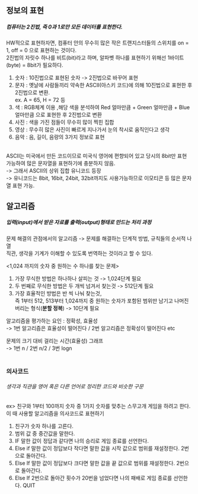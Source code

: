 ## 정보의 표현   
##### 컴퓨터는 2진법, 즉 0과 1로만 모든 데이터를 표현한다.    
HW적으로 표현하자면, 컴퓨터 안의 무수히 많은 작은 트랜지스터들의 스위치를 on = 1, off = 0 으로 표현하는 것이다.  
2진법의 자릿수 하나를 비트(bit)라고 하며, 알파벳 하나를 표현하기 위해선 1바이트(byte) = 8bit가 필요하다.
</br>
1. 숫자 : 10진법으로 표현된 숫자 -> 2진법으로 바꾸어 표현   
2. 문자 : 옛날에 사람들끼리 약속한 ASCII(아스키 코드)에 의해 10진법으로 표현한 후 2진법으로 변환.   
ex. A = 65, H = 72 등
3. 색 : RGB체계 이용 ,해당 색을 분석하여 Red 얼마만큼 + Green 얼마만큼 + Blue 얼마만큼 으로 표현한 후 2진법으로 변환
4. 사진 : 색을 가진 점들이 무수히 많이 찍힌 집합
5. 영상 : 무수히 많은 사진이 빠르게 지나가서 눈의 착시로 움직인다고 생각
6. 음악 : 음, 길이, 음량의 3가지 정보로 표현   
</br>  
ASCII는 미국에서 만든 코드이므로 미국식 영어에 편향되어 있고 당시의 8bit만 표현 가능하여 많은 문자열을 표현하기에 충분하지 않음.   </br>
-> 그래서 ASCII의 상위 집합 유니코드 등장     </br>  
-> 유니코드는 8bit, 16bit, 24bit, 32bit까지도 사용가능하므로 이모티콘 등 많은 문자열 표현 가능.   
</br>   

## 알고리즘   
##### 입력(input)에서 받은 자료를 출력(output)형태로 만드는 **처리 과정**
문제 해결의 관점에서의 알고리즘 -> 문제를 해결하는 단계적 방법, 규칙들의 순서적 나열   
직관, 생각을 기계가 이해할 수 있도록 번역하는 것이라고 할 수 있다.    

<1,024 까지의 숫자 중 원하는 수 하나를 찾는 문제>   
1. 가장 무식한 방법은 하나하나 살피는 것 -> 1,024단계 필요   
2. 두 번째로 무식한 방법은 두 개씩 넘겨서 찾는것 -> 512단계 필요
3. 가장 효율적인 방법은 반 씩 나눠 찾는것,    
즉 1부터 512, 513부터 1,024까지 중 원하는 숫자가 포함된 범위만 남기고 나머진 버리는 형식(**분할 정복**) -> 10단계 필요   

알고리즘을 평가하는 요인 : 정확성, 효율성   
-> 1번 알고리즘은 효율성이 떨어진다 / 2번 알고리즘은 정확성이 떨어진다 etc   

문제의 크기 대비 걸리는 시간(효율성) 그래프    
-> 1번 n   / 2번 n/2    / 3번 logn   
</br>   
### 의사코드   
###### 생각과 직관을 영어 혹은 다른 언어로 정리한 코드와 비슷한 구문   
ex> 친구와 1부터 100까지 숫자 중 1가지 숫자를 맞추는 스무고개 게임을 하려고 한다. 이 때 사용할 알고리즘을 의사코드로 표현하기   
1. 친구가 숫자 하나를 고른다.
2. 범위 값 중 중간값을 말한다.
3. IF 말한 값이 정답과 같다면
      나의 승리로 게임 종료를 선언한다.
4. Else if 말한 값이 정답보다 작다면
            말한 값을 시작 값으로 범위를 재설정한다.
            2번으로 돌아간다.
5. Else If 말한 값이 정답보다 크다면
            말한 값을 끝 값으로 범위를 재설정한다.
            2번으로 돌아간다.
6. Else If 2번으로 돌아간 횟수가 20번을 넘었다면
            나의 패배로 게임 종료를 선언한다.
QUIT


